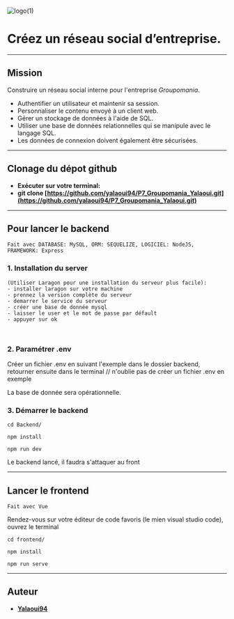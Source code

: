 ![logo(1)](https://user-images.githubusercontent.com/87702957/158015243-2b753445-e118-4fcc-b729-806a3e4d87f5.png)

# Créez un réseau social d’entreprise.

-----------------------

## Mission

Construire un réseau social interne pour l'entreprise *Groupomania*.

- Authentifier un utilisateur et maintenir sa session.
- Personnaliser le contenu envoyé à un client web.
- Gérer un stockage de données à l'aide de SQL.
- Utiliser une base de données relationnelles qui se manipule avec le langage SQL.
- Les données de connexion doivent également être sécurisées. 

***

## Clonage du dépot github
- **Exécuter sur votre terminal:**
- **git clone [https://github.com/yalaoui94/P7_Groupomania_Yalaoui.git](https://github.com/yalaoui94/P7_Groupomania_Yalaoui.git)**

***

## Pour lancer le backend 

```
Fait avec DATABASE: MySQL, ORM: SEQUELIZE, LOGICIEL: NodeJS, FRAMEWORK: Express

```

### 1. Installation du server 

```
(Utiliser Laragon pour une installation du serveur plus facile):
- installer laragon sur votre machine 
- prennez la version complète du serveur
- demarrer le service du serveur 
- créer une base de donnée mysql 
- laisser le user et le mot de passe par défault 
- appuyer sur ok 

 

```

### 2. Paramétrer .env 

Créer un fichier .env en suivant l'exemple dans le dossier backend, retourner ensuite dans le terminal  // n'oublie pas de créer un fichier .env en exemple 


La base de donnée sera opérationnelle.

### 3. Démarrer le backend

```
cd Backend/ 

npm install 

npm run dev 

```

Le backend lancé, il faudra s'attaquer au front

***

## Lancer le frontend

```
Fait avec Vue

```

Rendez-vous sur votre éditeur de code favoris (le mien visual studio code), ouvrez le terminal 

```
cd frontend/

npm install

npm run serve 

```

***

## Auteur

- [**Yalaoui94**](https://github.com/yalaoui94/)